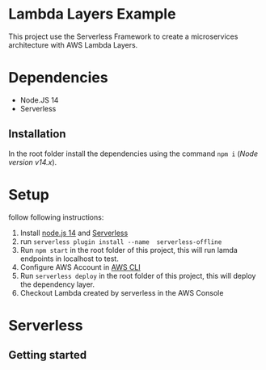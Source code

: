 # Lambda Layers Example

This project use the Serverless Framework to create a microservices architecture with AWS Lambda Layers.

# Dependencies

- Node.JS 14
- Serverless

## Installation

In the root folder install the dependencies using the command `npm i` (_Node version v14.x_).
# Setup

follow following instructions:

1. Install [node.js 14](https://nodejs.org/en/) and [Serverless](https://www.npmjs.com/package/serverless)
2. run `serverless plugin install --name  serverless-offline`
3. Run `npm start` in the root folder of this project, this will run lamda endpoints in localhost to test. 
4. Configure AWS Account in [AWS CLI](https://aws.amazon.com/de/cli/)
5. Run `serverless deploy` in the root folder of this project, this will deploy the dependency layer. 
4. Checkout Lambda created by serverless in the AWS Console


# Serverless

## Getting started

